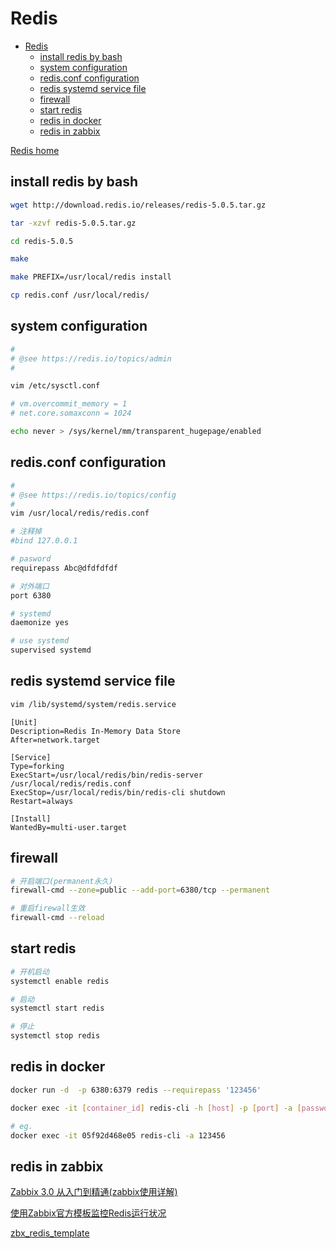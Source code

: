 # Redis

- [Redis](#redis)
  - [install redis by bash](#install-redis-by-bash)
  - [system configuration](#system-configuration)
  - [redis.conf configuration](#redisconf-configuration)
  - [redis systemd service file](#redis-systemd-service-file)
  - [firewall](#firewall)
  - [start redis](#start-redis)
  - [redis in docker](#redis-in-docker)
  - [redis in zabbix](#redis-in-zabbix)

[Redis home](https://redis.io/)

## install redis by bash

```bash
wget http://download.redis.io/releases/redis-5.0.5.tar.gz

tar -xzvf redis-5.0.5.tar.gz

cd redis-5.0.5

make

make PREFIX=/usr/local/redis install

cp redis.conf /usr/local/redis/
```

## system configuration

```bash
#
# @see https://redis.io/topics/admin
#

vim /etc/sysctl.conf

# vm.overcommit_memory = 1
# net.core.somaxconn = 1024

echo never > /sys/kernel/mm/transparent_hugepage/enabled
```

## redis.conf configuration

```bash
#
# @see https://redis.io/topics/config
#
vim /usr/local/redis/redis.conf

# 注释掉
#bind 127.0.0.1

# pasword
requirepass Abc@dfdfdfdf

# 对外端口
port 6380

# systemd
daemonize yes

# use systemd
supervised systemd
```

## redis systemd service file

```bash
vim /lib/systemd/system/redis.service
```

```systemd
[Unit]
Description=Redis In-Memory Data Store
After=network.target

[Service]
Type=forking
ExecStart=/usr/local/redis/bin/redis-server /usr/local/redis/redis.conf
ExecStop=/usr/local/redis/bin/redis-cli shutdown
Restart=always

[Install]
WantedBy=multi-user.target
```

## firewall

```bash
# 开启端口(permanent永久)
firewall-cmd --zone=public --add-port=6380/tcp --permanent

# 重启firewall生效
firewall-cmd --reload
```

## start redis

```bash
# 开机启动
systemctl enable redis

# 启动
systemctl start redis

# 停止
systemctl stop redis
```

## redis in docker

``` bash
docker run -d  -p 6380:6379 redis --requirepass '123456'
```

``` bash
docker exec -it [container_id] redis-cli -h [host] -p [port] -a [password]

# eg.
docker exec -it 05f92d468e05 redis-cli -a 123456
```

## redis in zabbix

[Zabbix 3.0 从入门到精通(zabbix使用详解)](https://www.cnblogs.com/clsn/p/7885990.html)

[使用Zabbix官方模板监控Redis运行状况](https://www.cnblogs.com/configure/p/6253590.html)

[zbx_redis_template](https://github.com/ringliwei/zbx_redis_template)
